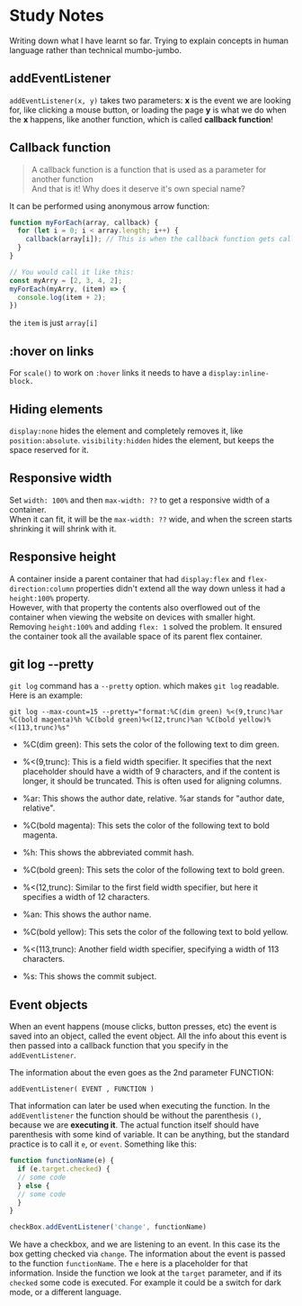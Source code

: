 # Study Notes

Writing down what I have learnt so far. Trying to explain concepts in human language rather than technical mumbo-jumbo.


## addEventListener

`addEventListener(x, y)` takes two parameters:
**x** is the event we are looking for, like clicking a mouse button, or loading the page
**y** is what we do when the **x** happens, like another function, which is called **callback function**!

## Callback function

> A callback function is a function that is used as a parameter for another function  
And that is it! Why does it deserve it's own special name?

It can be performed using anonymous arrow function:
```javascript
function myForEach(array, callback) {
  for (let i = 0; i < array.length; i++) {
    callback(array[i]); // This is when the callback function gets called, or executed
  }
}

// You would call it like this:
const myArry = [2, 3, 4, 2];
myForEach(myArry, (item) => {
  console.log(item + 2); 
})
```
the `item` is just `array[i]`

## :hover on links

For `scale()` to work on `:hover` links it needs to have a `display:inline-block.`

## Hiding elements

`display:none` hides the element and completely removes it, like `position:absolute`.
`visibility:hidden` hides the element, but keeps the space reserved for it.

## Responsive width

Set `width: 100%` and then `max-width: ??` to get a responsive width of a container.<br>
When it can fit, it will be the `max-width: ??` wide,
and when the screen starts shrinking it will shrink with it.

## Responsive height

A container inside a parent container that had `display:flex` and 
`flex-direction:column` properties didn't extend all the way down unless it had a 
`height:100%` property. <br>
However, with that property the contents also overflowed out of the container when viewing the website on devices with smaller hight.<br>
Removing `height:100%` and adding `flex: 1` solved the problem. 
It ensured the container took all the available space of its parent flex container.

## git log --pretty

`git log` command has a `--pretty` option. which makes `git log` readable.
Here is an example: 

`git log --max-count=15 --pretty="format:%C(dim green) %<(9,trunc)%ar %C(bold magenta)%h %C(bold green)%<(12,trunc)%an %C(bold yellow)%<(113,trunc)%s"`

   - %C(dim green): This sets the color of the following text to dim green.

   - %<(9,trunc): This is a field width specifier. It specifies that the next placeholder should have a width of 9 characters, and if the content is longer, it should be truncated. This is often used for aligning columns.

   - %ar: This shows the author date, relative. %ar stands for "author date, relative".

   - %C(bold magenta): This sets the color of the following text to bold magenta.

   - %h: This shows the abbreviated commit hash.

   - %C(bold green): This sets the color of the following text to bold green.

   - %<(12,trunc): Similar to the first field width specifier, but here it specifies a width of 12 characters.

   - %an: This shows the author name.

   - %C(bold yellow): This sets the color of the following text to bold yellow.

   - %<(113,trunc): Another field width specifier, specifying a width of 113 characters.

   - %s: This shows the commit subject.

## Event objects

When an event happens (mouse clicks, button presses, etc) the event is saved into an object, called the event object. All the info about this event is then
passed into a callback function that you specify in the `addEventListener`.

The information about the even goes as the 2nd parameter FUNCTION:

`addEventListener( EVENT , FUNCTION )`

That information can later be used when executing the function. In the `addEventlistener` the function should be without the parenthesis `()`, because we are **executing it**. 
The actual function itself should have parenthesis with some kind of variable. It can be anything, but the standard practice is to call it `e`, or `event`.
Something like this:

```javascript 
function functionName(e) {
  if (e.target.checked) {
  // some code
  } else {
  // some code
  }
}

checkBox.addEventListener('change', functionName)
```

We have a checkbox, and we are listening to an event. In this case its the box getting checked via `change`. The information about the event is passed to the function `functionName`. The `e` here is a placeholder for that information. Inside the function we look at the `target` parameter, and if its `checked` some code is executed. For example it could be a switch for dark mode, or a different language.  